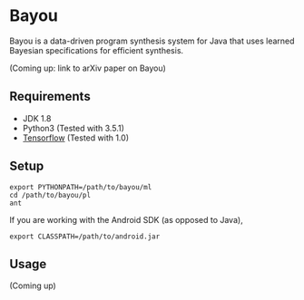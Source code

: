 # Bayou
Bayou is a data-driven program synthesis system for Java that uses learned Bayesian specifications for efficient synthesis.

(Coming up: link to arXiv paper on Bayou)

## Requirements
- JDK 1.8
- Python3 (Tested with 3.5.1)
- [Tensorflow](https://www.tensorflow.org) (Tested with 1.0)

## Setup
```
export PYTHONPATH=/path/to/bayou/ml
cd /path/to/bayou/pl
ant
```

If you are working with the Android SDK (as opposed to Java),
```
export CLASSPATH=/path/to/android.jar
```

## Usage
(Coming up)